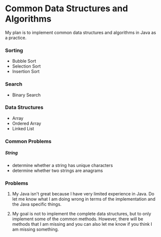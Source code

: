 # Common Data Structures and Algorithms

My plan is to implement common data structures and algorithms in Java as a practice. 

### Sorting
- Bubble Sort
- Selection Sort
- Insertion Sort

### Search
- Binary Search

### Data Structures
- Array
- Ordered Array
- Linked List

### Common Problems
##### String
- determine whether a string has unique characters
- determine whether two strings are anagrams 


### Problems 

1. My Java isn't great because I have very limited experience in Java. Do let me know what I am doing wrong
in terms of the implementation and the Java specific things.

2. My goal is not to implement the complete data structures, but to only implement some of the common methods.
However, there will be methods that I am missing and you can also let me know if you think I am missing something.
